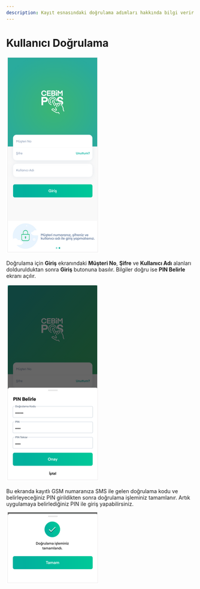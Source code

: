 ```yaml
---
description: Kayıt esnasındaki doğrulama adımları hakkında bilgi verir.
---
```


# Kullanıcı Doğrulama

![](../.gitbook/assets/image%20%281%29.png)

Doğrulama için **Giriş** ekranındaki **Müşteri No**, **Şifre** ve **Kullanıcı Adı** alanları doldurulduktan sonra **Giriş** butonuna basılır. Bilgiler doğru ise **PIN Belirle** ekranı açılır.

![](../.gitbook/assets/2%20%281%29.png)

Bu ekranda kayıtlı GSM numaranıza SMS ile gelen doğrulama kodu ve belirleyeceğiniz PIN girildikten sonra doğrulama işleminiz tamamlanır. Artık uygulamaya belirlediğiniz PIN ile giriş yapabilirsiniz.

![](../.gitbook/assets/3.png)

